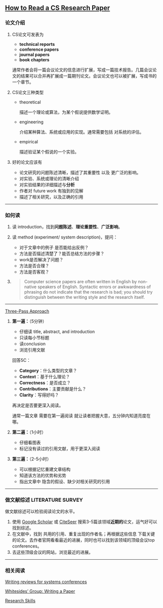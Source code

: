 ## [How to Read a CS Research Paper](https://people.cs.pitt.edu/~litman/courses/cs2710/papers/howtoreadacspaper.pdf)

### 论文介绍

1. CS论文可发表为

   - **technical reports** 
   - **conference papers**
   - **journal papers**
   - **book chapters**

   通常作者会将一篇会议论文的信息进行扩展，写成一篇技术报告。几篇会议论文的结果可以合并再扩展成一篇期刊论文。会议论文也可以被扩展，写成书的一个章节。

2. CS论文三种类型

   - theoretical

     描述一个理论或算法，为某个假说提供数学证明。

   - engineering

     介绍某种算法、系统或应用的实现。通常需要包括 对系统的评估。

   - empirical

     描述验证某个假说的一个实验。

3. 好的论文应该有
   - 论文研究的问题陈述清晰，描述了其重要性 以及 更广泛的影响。
   - 对实验、系统或理论的清晰介绍
   - 对实验结果的详细描述与**分析**
   - 作者对 future work 有独到的见解
   - 描述了相关研究，以及正确的引用

------

### 如何读

1. 读 introduction，找到**问题陈述**、**理论重要性**、**广泛影响**。
2. 读 method (experiment/ system description)，提问：
   - 对于文章中的例子 是否能给出反例？
   - 方法是否描述清楚了？能否总结方法的步骤？
   - work是否解决了问题？
   - 方法是否合理？
   - 方法是否客观？

3. > Computer science papers are often written in English by non-native speakers of English. Syntactic errors or awkwardness of phrasing do not indicate that the research is bad; you should try distinguish between the writing style and the research itself. 

----

[Three-Pass Approach](https://web.stanford.edu/class/ee384m/Handouts/HowtoReadPaper.pdf)

1. **第一遍：**（5分钟）

   - 仔细读 title, abstract, and introduction
   - 只读每小节标题
   - 读conclusion
   - 浏览引用文献

   回答5C：

   - **Category**：什么类型的文章？
   - **Context**：基于什么理论？
   - **Correctness**：是否成立？
   - **Contributions**：主要贡献是什么？
   - **Clarity**：写得好吗？

   再决定是否要更深入阅读。

   通常一篇文章 需要在第一遍阅读 就让读者把握大意，五分钟内知道亮度在哪。

2. **第二遍：**（1小时）
   - 仔细看图表
   - 标记没有读过的引用文献，用于更深入阅读

3. **第三遍：**（2-5小时）
   - 可以根据记忆重建文章结构
   - 知道该方法的优势和劣势
   - 指出文章中 隐含的假设、缺少对相关研究的引用

----

### 做文献综述 LITERATURE SURVEY

做文献综述可以检验阅读论文的水平。

1. 使用 [Google Scholar](http://scholar.hedasudi.com/) 或 [CiteSeer](https://citeseerx.ist.psu.edu/) 搜索3-5篇该领域**近期的**论文，运气好可以找到综述。
2. 在文献中，找到 共用的引用、重复出现的作者名；再根据这些信息 下载关键的论文。去作者官网看看最近的进展，同时也可以找到该领域的顶级会议top conferences。
3. 去这些顶级会议的网站，浏览最近的进展。

---

### 相关阅读

[Writing reviews for systems conferences](http://people.inf.ethz.ch/troscoe/pubs/review-writing.pdf)

[Whitesides’ Group: Writing a Paper](http://www.che.iitm.ac.in/misc/dd/writepaper.pdf)

[Research Skills](http://research.microsoft.com/simonpj/Papers/givinga-talk/giving-a-talk.htm)
